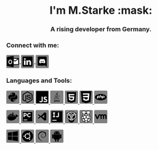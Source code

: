<h1 align="center">I'm M.Starke :mask:</h1>
<h3 align="center">A rising developer from Germany.</h3>
<h3 align="left">Connect with me:</h3>
<p align="left">
    <a href="mailto:mstarke@bbw-fi.de" target="blank">
        <img align="center" src="https://github.com/mstarke-ae/mstarke-ae/blob/main/images/outlook.png" alt="outlook" height="35"/>
    </a>
    <a href="https://linkedin.com/in/mstarke-ae" target="blank">
        <img align="center" src="https://github.com/mstarke-ae/mstarke-ae/blob/main/images/linkedin.png" alt="linkedin" height="35"/>
    </a>
    <a href="https://discord.gg/JgbAXvS" target="blank">
        <img align="center" src="https://github.com/mstarke-ae/mstarke-ae/blob/main/images/discord.png" alt="discord" height="35"/>
    </a>
</p>
<h3 align="left">Languages and Tools:</h3>
<p align="left">
    <a href="https://www.python.org/" target="_blank">
        <img src="https://github.com/mstarke-ae/mstarke-ae/blob/main/images/python.png" alt="python" height="35"/>
    </a>
    <a href="https://nodejs.org/" target="_blank">
        <img src="https://github.com/mstarke-ae/mstarke-ae/blob/main/images/nodejs.png" alt="nodejs" height="35"/>
    </a>
    <a href="https://www.w3schools.com/js/" target="_blank">
        <img src="https://github.com/mstarke-ae/mstarke-ae/blob/main/images/javascript.png" alt="javascript" height="35"/>
    </a>
    <a href="https://www.w3schools.com/java/" target="_blank">
        <img src="https://github.com/mstarke-ae/mstarke-ae/blob/main/images/java.png" alt="java" height="35"/>
    </a>
    <a href="https://www.w3schools.com/html/" target="_blank">
        <img src="https://github.com/mstarke-ae/mstarke-ae/blob/main/images/html.png" alt="html5" height="35"/>
    </a>
    <a href="https://www.w3schools.com/css/" target="_blank">
        <img src="https://github.com/mstarke-ae/mstarke-ae/blob/main/images/css.png" alt="css3" height="35"/>
    </a>
    <a href="https://www.w3schools.com/php/" target="_blank">
        <img src="https://github.com/mstarke-ae/mstarke-ae/blob/main/images/php.png" alt="javascript" height="35"/>
    </a>
</p>
<p align="left">
    <a href="https://www.docker.com/" target="_blank">
        <img src="https://github.com/mstarke-ae/mstarke-ae/blob/main/images/docker.png" alt="docker" height="35"/>
    </a>
    <a href="https://www.jetbrains.com/pycharm/" target="_blank">
        <img src="https://github.com/mstarke-ae/mstarke-ae/blob/main/images/pycharm.png" alt="pycharm" height="35"/>
    </a>
    <a href="https://code.visualstudio.com/" target="_blank">
        <img src="https://github.com/mstarke-ae/mstarke-ae/blob/main/images/visualstudiocode.png" alt="vsc" height="35"/>
    </a>
    <a href="https://www.jetbrains.com/idea/" target="_blank">
        <img src="https://github.com/mstarke-ae/mstarke-ae/blob/main/images/intellij.png" alt="intellij" height="35"/>
    </a>
    <a href="https://www.virtualbox.org/" target="_blank">
        <img src="https://github.com/mstarke-ae/mstarke-ae/blob/main/images/virtualbox.png" alt="virtualbox" height="35"/>
    </a>
    <a href="https://www.raspberrypi.org/" target="_blank">
        <img src="https://github.com/mstarke-ae/mstarke-ae/blob/main/images/raspberrypi.png" alt="raspberrypi" height="35"/>
    </a>
    <a href="https://www.vmware.com/" target="_blank">
        <img src="https://github.com/mstarke-ae/mstarke-ae/blob/main/images/vmware.png" alt="vmware" height="35"/>
    </a>
</p>
<p align="left">
    <a href="https://www.microsoft.com/" target="_blank">
        <img src="https://github.com/mstarke-ae/mstarke-ae/blob/main/images/windows.png" alt="windows" height="35"/>
    </a>
    <a href="https://ubuntu.com/" target="_blank">
        <img src="https://github.com/mstarke-ae/mstarke-ae/blob/main/images/ubuntu.png" alt="ubuntu" height="35"/>
    </a>
    <a href="https://www.debian.org/" target="_blank">
        <img src="https://github.com/mstarke-ae/mstarke-ae/blob/main/images/debian.png" alt="debian" height="35"/>
    </a>
    <a href="https://www.android.com/" target="_blank">
        <img src="https://github.com/mstarke-ae/mstarke-ae/blob/main/images/android.png" alt="android" height="35"/>
    </a>
</p>
